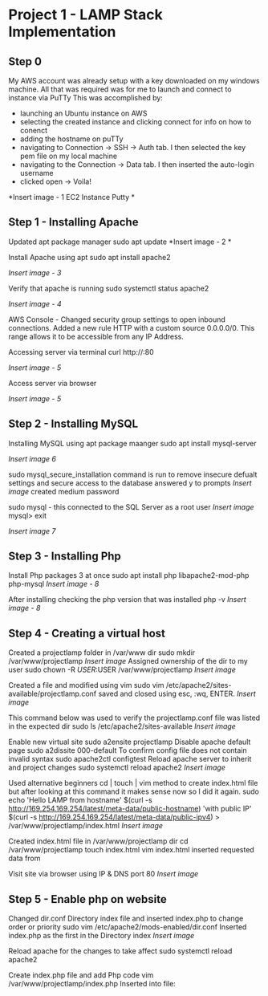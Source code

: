 # Project 1 - LAMP Stack Implementation

## Step 0 
 My AWS account was already setup with a key downloaded on my windows machine.
 All that was required was for me to launch and connect to instance via PuTTy
 This was accomplished by:
 - launching an Ubuntu instance on AWS
 - selecting the created instance and clicking connect for info on how to conenct
 - adding the hostname on puTTy
 - navigating to Connection -> SSH -> Auth tab. I then selected the key pem file on my local machine
 - navigating to the Connection -> Data tab. I then inserted the auto-login username
 - clicked open -> Voila!

 *Insert image - 1 EC2 Instance Putty *

## Step 1 - Installing Apache 
Updated apt package manager
sudo apt update 
*Insert image -  2 *

Install Apache using apt
sudo apt install apache2

*Insert image - 3*

Verify that apache is running
sudo systemctl status apache2 

*Insert image - 4*

AWS Console - Changed security group settings to open inbound connections. Added a new rule HTTP with a custom source 0.0.0.0/0.
This range allows it to be accessible from any IP Address.

Accessing server via terminal
curl http://<ipaddress>:80

*Insert image - 5*

Access server via browser

*Insert image - 5*

## Step 2 - Installing MySQL

Installing MySQL using apt package maanger
sudo apt install mysql-server

*Insert image 6*

sudo mysql_secure_installation command is run to remove insecure defualt settings and secure access to the database
answered y to prompts
*Insert image*
created medium password

sudo mysql - this connected to the SQL Server as a root user
*Insert image*
mysql> exit

*Insert image 7*

## Step 3 - Installing Php

Install Php packages 3 at once
sudo apt install php libapache2-mod-php php-mysql
*Insert image - 8*

After installing checking the php version that was installed
php -v
*Insert image - 8*

## Step 4 - Creating a virtual host 

Created a projectlamp folder in /var/www dir
sudo mkdir /var/www/projectlamp
*Insert image*
Assigned ownership of the dir to my user
sudo chown -R $USER:$USER /var/www/projectlamp
*Insert image*

Created a file and modified using vim
sudo vim /etc/apache2/sites-available/projectlamp.conf
saved and closed using esc, :wq, ENTER.
*Insert image*

This command below was used to verify the projectlamp.conf file was listed in the expected dir
sudo ls /etc/apache2/sites-available
*Insert image*

Enable new virtual site
sudo a2ensite projectlamp
Disable apache default page
sudo a2dissite 000-default
To confirm config file does not contain invalid syntax
sudo apache2ctl configtest
Reload apache server to inherit and project changes
sudo systemctl reload apache2
*Insert image*

Used alternative beginners cd | touch | vim method to create index.html file but after looking at this command it makes sense now so I did it again.
sudo echo 'Hello LAMP from hostname' $(curl -s http://169.254.169.254/latest/meta-data/public-hostname) 'with public IP' $(curl -s 
http://169.254.169.254/latest/meta-data/public-ipv4) > /var/www/projectlamp/index.html
*Insert image*

Created index.html file in /var/www/projectlamp dir
cd /var/www/projectlamp
touch index.html
vim index.html inserted requested data from 


Visit site via browser using IP & DNS port 80
*Insert image*

## Step 5 - Enable php on website

Changed dir.conf Directory index file and inserted index.php to change order or priority
sudo vim /etc/apache2/mods-enabled/dir.conf
Inserted index.php as the first in the Directory index
*Insert image*

Reload apache for the changes to take affect
sudo systemctl reload apache2

Create index.php file and add Php code
vim /var/www/projectlamp/index.php
Inserted into file:
<?php
phpinfo();
*Insert image*

Remove index.php code as instructed
sudo rm /var/www/projectlamp/index.php
*Insert image*




### Questions
Is yum pacakage manager used in Ubuntu or just CentOS?
